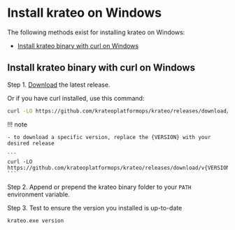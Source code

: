 # Install krateo on Windows

The following methods exist for installing krateo on Windows:

- [Install krateo binary with curl on Windows](#install-krateo-binary-with-curl-on-windows)


## Install krateo binary with curl on Windows

Step 1. [Download](https://github.com/krateoplatformops/krateo/releases/latest) the latest release.

  Or if you have curl installed, use this command:

```sh
curl -LO https://github.com/krateoplatformops/krateo/releases/download/v1.3.5/krateo_1.3.5_windows_amd64.tar.gz
```

!!! note

    - to download a specific version, replace the {VERSION} with your desired release 
    
    ```
    curl -LO https://github.com/krateoplatformops/krateo/releases/download/v{VERSION}/krateo_{VERSION}_windows_amd64.tar.gz
    ```

Step 2. Append or prepend the krateo binary folder to your `PATH` environment variable.

Step 3. Test to ensure the version you installed is up-to-date

```sh
krateo.exe version
```
